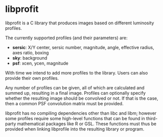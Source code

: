 # libprofit

libprofit is a C library that produces images based on different luminosity profiles.

The currently supported profiles (and their parameters) are:

 * **sersic**: X/Y center, sersic number, magnitude, angle, effective radius, axes ratio, boxing
 * **sky**: background
 * **psf**: xcen, ycen, magnitude

With time we intend to add more profiles to the library. Users can also provide their own profiles.

Any number of profiles can be given, all of which are calculated and summed up, resulting in a final image.
Profiles can optionally specify whether the resulting image should be convolved or not.
If that is the case, then a common PSF convolution matrix must be provided.

libprofit has no compiling dependencies other than libc and libm;
however some profiles require some high-level functions that can be found in third-party mathematical packages like R or GSL.
These functions must thus be provided when linking libprofile into the resulting library or program.
